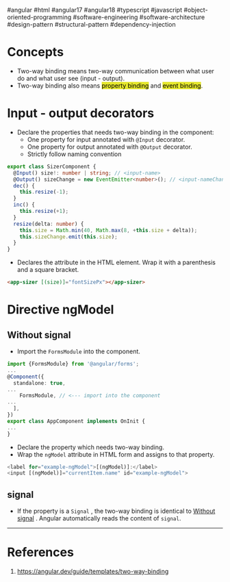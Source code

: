 #angular #html #angular17 #angular18 #typescript #javascript #object-oriented-programming #software-engineering #software-architecture #design-pattern #structural-pattern #dependency-injection 

# Concepts
- Two-way binding means two-way communication between what user do and what user see (input - output).
- Two-way binding also means <mark style="background: #e4e62d;">property binding</mark> and <mark style="background: #e4e62d;">event binding</mark>.
# Input - output decorators
- Declare the properties that needs two-way binding in the component:
	- One property for input annotated with `@Input` decorator.
	- One property for output annotated with `@Output` decorator.
	- Strictly follow naming convention
```typescript
export class SizerComponent {
  @Input() size!: number | string; // <input-name>
  @Output() sizeChange = new EventEmitter<number>(); // <input-nameChange> -> the naming convention
  dec() {
    this.resize(-1);
  }
  inc() {
    this.resize(+1);
  }
  resize(delta: number) {
    this.size = Math.min(40, Math.max(8, +this.size + delta));
    this.sizeChange.emit(this.size);
  }
}
```

- Declares the attribute in the HTML element. Wrap it with a parenthesis and a square bracket.
```html
<app-sizer [(size)]="fontSizePx"></app-sizer>
```

# Directive ngModel
## Without signal
- Import the `FormsModule` into the component.

```typescript
import {FormsModule} from '@angular/forms';
...
@Component({
  standalone: true,
...
    FormsModule, // <--- import into the component
...
  ],
})
export class AppComponent implements OnInit {
...
}
```
- Declare the property which needs two-way binding.
- Wrap the `ngModel` attribute in HTML form and assigns to that property.
```typescript
<label for="example-ngModel">[(ngModel)]:</label>
<input [(ngModel)]="currentItem.name" id="example-ngModel">
```

## signal
- If the property is a `Signal` , the two-way binding is identical to [Without signal](#Without%20signal) . Angular automatically reads the content of `signal`.

---
# References
1. https://angular.dev/guide/templates/two-way-binding


